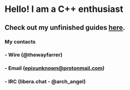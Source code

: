 # Hello! I am a C++ enthusiast

## Check out my unfinished guides [here](https://epixinvites.github.io).

### My contacts
### - Wire (@thewayfarrer)
### - Email (epixunknown@protonmail.com)
### - IRC (libera.chat - @arch_angel)
